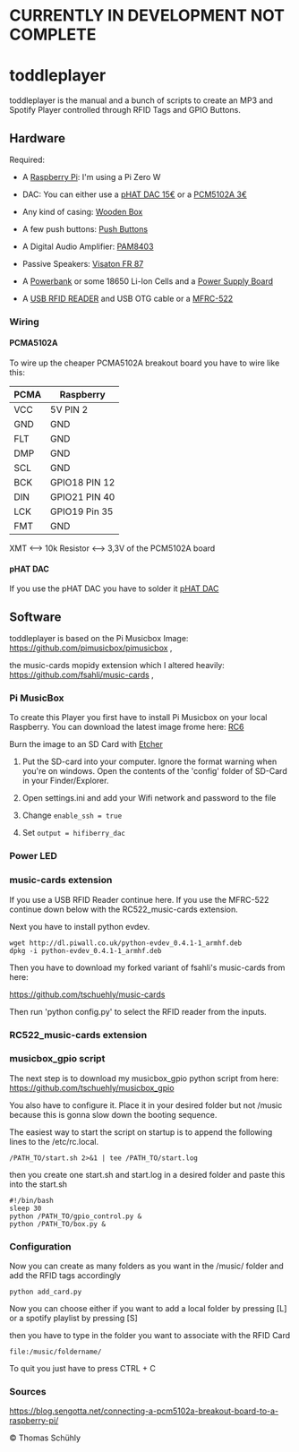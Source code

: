# CURRENTLY IN DEVELOPMENT NOT COMPLETE

# toddleplayer
toddleplayer is the manual and a bunch of scripts to create an MP3 and Spotify Player controlled through RFID Tags and GPIO Buttons.

## Hardware

Required:

* A [Raspberry Pi](https://www.raspberrypi.org/products/): I'm using a Pi Zero W

* DAC: You can either use a [pHAT DAC 15€](https://shop.pimoroni.com/products/phat-dac)
or a [PCM5102A 3€](https://www.aliexpress.com/item/1Pcs-PCM5102A-DAC-Sound-Card-Board-pHAT-3-5mm-Stereo-Jack-24-Bits-Digital-Audio-Module/32836159429.html?spm=a2g0s.9042311.0.0.27424c4dOmDi8X)

* Any kind of casing: [Wooden Box](http://www.ebay.de/itm/ZWEIERGRUPPE-EINFACHES-HOLZ-HOLZKISTE-TRUNK-OHNE-GRIFFE-FUR-SERVIETTEN/152320770330?hash=item237706811a:g:3lUAAOSw5cNYLHL1)

* A few push buttons: [Push Buttons](https://www.ebay.de/itm/152295745935?_trksid=p2060353.m2749.l2649&ssPageName=STRK%3AMEBIDX%3AIT)

* A Digital Audio Amplifier:  [PAM8403](https://www.aliexpress.com/store/product/MCIGICM-SAMIORE-ROBOT-PAM8403-mini-5V-digital-amplifier-board-with-switch-potentiometer-can-be-USB-powered/506373_32907755464.html)

* Passive Speakers: [Visaton FR 87](https://www.conrad.de/de/34-zoll-breitband-lautsprecher-chassis-visaton-fr-87-15-w-4-1173601.html)

* A [Powerbank](https://www.amazon.de/LERVING-10000mAh-Powerbank-Ladeger%C3%A4t-Technologie/dp/B00Q2M3AAM/ref=cm_cr_arp_d_product_top?ie=UTF8) or some 18650 Li-Ion Cells and a [Power Supply Board](https://www.aliexpress.com/item/5PCS-5V-Step-Up-Power-Supply-Boost-Converter-Module-Lithium-Battery-Charging-Protection-Board-LED-Display/32852290552.html)

* A [USB RFID READER](https://smile.amazon.de/gp/product/B018OYOR3E/ref=oh_aui_detailpage_o03_s00?ie=UTF8&psc=1) and USB OTG cable or a [MFRC-522](https://www.aliexpress.com/store/product/MCIGICM-MFRC-522-RC522-mfrc-522-RFID-RF-IC-card-inductive-module-S50-Fudan-card-key/506373_32905192359.html)

### Wiring

#### PCMA5102A
To wire up the cheaper PCMA5102A breakout board you have to wire like this:

| PCMA | Raspberry     |
|------|---------------|
| VCC  | 5V PIN 2      |
| GND  | GND           |
| FLT  | GND           |
| DMP  | GND           |
| SCL  | GND           |
| BCK  | GPIO18 PIN 12 |
| DIN  | GPIO21 PIN 40 |
| LCK  | GPIO19 Pin 35 |
| FMT  | GND           |

XMT <–> 10k Resistor <–> 3,3V of the PCM5102A board

#### pHAT DAC
If you use the pHAT DAC you have to solder it [pHAT DAC ](https://forums.pimoroni.com/t/phat-header-soldering-the-lazy-way/1690)



## Software
toddleplayer is based on the Pi Musicbox Image: https://github.com/pimusicbox/pimusicbox ,

the music-cards mopidy extension which I altered heavily: https://github.com/fsahli/music-cards ,


### Pi MusicBox
To create this Player you first have to install Pi Musicbox on your local Raspberry.
You can download the latest image frome here: [RC6](https://github.com/pimusicbox/pimusicbox/releases/tag/v0.7.0RC6)

Burn the image to an SD Card with [Etcher](https://etcher.io/)

1. Put the SD-card into your computer. Ignore the format warning when you're on windows. Open the contents of the 'config' folder of SD-Card in your Finder/Explorer.

2. Open settings.ini and add your Wifi network and password to the file
3. Change 	```enable_ssh = true```

4. Set ```output = hifiberry_dac```
### Power LED

### music-cards extension

If you use a USB RFID Reader continue here. If you use the MFRC-522 continue down below with the RC522_music-cards extension.

Next you have to install python evdev.

```
wget http://dl.piwall.co.uk/python-evdev_0.4.1-1_armhf.deb
dpkg -i python-evdev_0.4.1-1_armhf.deb
```

Then you have to download my forked variant of fsahli's music-cards from here:

https://github.com/tschuehly/music-cards

Then run 'python config.py' to select the RFID reader from the inputs.
### RC522_music-cards extension
### musicbox_gpio script

The next step is to download my musicbox_gpio python script from here: https://github.com/tschuehly/musicbox_gpio

You also have to configure it. Place it in your desired folder but not /music because this is gonna slow down the booting sequence.

The easiest way to start the script on startup is to append the following lines to the /etc/rc.local.

```
/PATH_TO/start.sh 2>&1 | tee /PATH_TO/start.log
```

then you create one start.sh and start.log in a desired folder and paste this into the start.sh
```
#!/bin/bash
sleep 30
python /PATH_TO/gpio_control.py &
python /PATH_TO/box.py &
```


### Configuration

Now you can create as many folders as you want in the /music/ folder and add the RFID tags accordingly

```
python add_card.py
```

Now you can choose either if you want to add a local folder by pressing [L] or a spotify playlist by pressing [S]

then you have to type in the folder you want to associate with the RFID Card
```
file:/music/foldername/
```

To quit you just have to press CTRL + C

### Sources
https://blog.sengotta.net/connecting-a-pcm5102a-breakout-board-to-a-raspberry-pi/


&#169; Thomas Schühly
